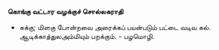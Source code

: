 **கொங்கு வட்டார வழக்குச் சொல்லகராதி**
- சுக்கு; மிளகு போன்றவை அரைக்கப் பயன்படும் பட்டை வடிவ கல். ஆடிக்காத்துலஅம்மியும் பறக்கும். - பழமொழி.

